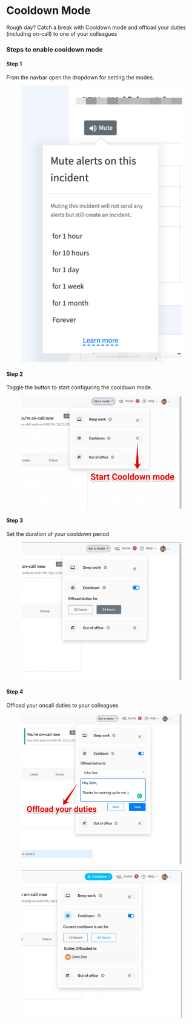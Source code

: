 # Cooldown Mode

Rough day? Catch a break with Cooldown mode and offload your duties (including on-call) to one of your colleagues

### Steps to enable cooldown mode

#### Step 1

From the navbar open the dropdown for setting the modes.

<figure><img src="../.gitbook/assets/image (15) (1).png" alt=""><figcaption></figcaption></figure>

#### Step 2

Toggle the button to start configuring the cooldown mode.

<figure><img src="../.gitbook/assets/image (4) (2).png" alt=""><figcaption></figcaption></figure>

#### Step 3

Set the duration of your cooldown period

<figure><img src="../.gitbook/assets/image (14).png" alt=""><figcaption></figcaption></figure>

#### Step 4

Offload your oncall duties to your colleagues

<figure><img src="../.gitbook/assets/image (11) (2).png" alt=""><figcaption></figcaption></figure>

<figure><img src="../.gitbook/assets/image (13).png" alt=""><figcaption></figcaption></figure>

